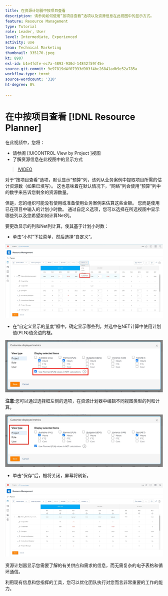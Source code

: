 ```yaml
---
title: 在资源计划器中按项目查看
description: 请参阅如何使用“按项目查看”选项以及资源信息在此视图中的显示方式。
feature: Resource Management
type: Tutorial
role: Leader, User
level: Intermediate, Experienced
activity: use
team: Technical Marketing
thumbnail: 335170.jpeg
kt: 8907
exl-id: b1e4fdfe-ec7a-4893-930d-14842f59f45e
source-git-commit: 9e97819d4f07933d903f4bc26841adb9e52a785a
workflow-type: tm+mt
source-wordcount: '310'
ht-degree: 0%

---
```


# 在中按项目查看 [!DNL Resource Planner]

在此视频中，您将：

* 请参阅 [!UICONTROL View by Project ]视图
* 了解资源信息在此视图中的显示方式

>[!VIDEO](https://video.tv.adobe.com/v/335170/?quality=12)

对于“按项目查看”选项，默认显示“预算”列，该列从业务案例中提取项目所需的估计资源数（如果已填写）。 这也意味着在默认情况下，“网络”列会使用“预算”列中的数字来告诉您剩余的资源数量。

但是，您的组织可能没有使用或准备使用业务案例来估算这些金额。 您而是使用已在项目中输入的计划小时数。 通过自定义选项，您可以选择在所选视图中显示哪些列以及您希望如何计算Net列。

要更改显示的列和Net列计算，使其基于计划小时数：

* 单击“小时”下拉菜单，然后选择“自定义”。

![下拉菜单中的自定义选项](assets/NetHours01.png)

* 在“自定义显示的量度”框中，确定显示哪些列，并选中在NET计算中使用计划值(PLN)值旁边的框。

![在NET计算选项中使用计划值](assets/NetHours02.png)

**注意**:您可以通过选择框左侧的选项，在资源计划器中编辑不同视图类型的列和计算。

![视图类型选项](assets/NetHours03.jpg)

* 单击“保存”后，框将关闭，屏幕将刷新。

![资源规划工具](assets/NetHours04.jpg)

资源计划器显示您需要了解的有关供应和需求的信息，而无需复杂的电子表格和循环通信。

利用现有信息和您指挥的工具，您可以优化团队执行对您而言非常重要的工作的能力。
